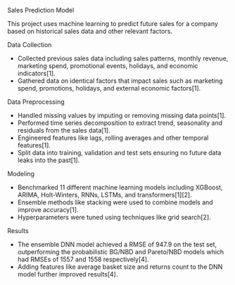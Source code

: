  Sales Prediction Model

This project uses machine learning to predict future sales for a company based on historical sales data and other relevant factors.

 Data Collection
- Collected previous sales data including sales patterns, monthly revenue, marketing spend, promotional events, holidays, and economic indicators[1].
- Gathered data on identical factors that impact sales such as marketing spend, promotions, holidays, and external economic factors[1].

Data Preprocessing
- Handled missing values by imputing or removing missing data points[1].
- Performed time series decomposition to extract trend, seasonality and residuals from the sales data[1].
- Engineered features like lags, rolling averages and other temporal features[1].
- Split data into training, validation and test sets ensuring no future data leaks into the past[1].

Modeling
- Benchmarked 11 different machine learning models including XGBoost, ARIMA, Holt-Winters, RNNs, LSTMs, and transformers[1][2].
- Ensemble methods like stacking were used to combine models and improve accuracy[1].
- Hyperparameters were tuned using techniques like grid search[2].

Results
- The ensemble DNN model achieved a RMSE of 947.9 on the test set, outperforming the probabilistic BG/NBD and Pareto/NBD models which had RMSEs of 1557 and 1558 respectively[4].
- Adding features like average basket size and returns count to the DNN model further improved results[4].


